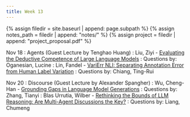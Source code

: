 ```yaml
---
title: Week 13
---
```



{% assign filedir = site.baseurl | append: page.subpath %} 
{% assign notes_path = filedir | append: "notes/" %} 
{% assign project = filedir | append: "project_proposal.pdf" %}

<!--  
Instructions:

INDENTATION COUNTS

Each day should be formatted exactly as follows

Date
: Lessons Covered
  : Reading List
    : In Class Presentations
: **Assignment/Announcement**{: .label}


To add a hyperlink for readings, do it as follows
  : [Example Paper](http://linktopaper.edu)

To make the hyperlink open in a new tab by default
  : [Example Paper](http://linktopaper.edu){:target=_"blank"}

The announcement can be made red for due dates as follows
: **Assignment Due**{: .label .label-red }
11/18: Agents (Guest Tenghao)
11/20: Discourse (Guest Alex)
-->

Nov 18
: Agents (Guest Lecture by Tenghao Huang)
  : Liu, Ziyi - [Evaluating the Deductive Competence of Large Language Models](https://aclanthology.org/2024.naacl-long.476/)
  : Questions by: Oganesian, Lucine
  : Lin, Fandel - [VariErr NLI: Separating Annotation Error from Human Label Variation](https://arxiv.org/pdf/2403.01931)
  : Questions by: Chiang, Ting-Rui
  

Nov 20
: Discourse (Guest Lecture by Alexander Spangher)
  : Wu, Cheng-Han - [Grounding Gaps in Language Model Generations](https://arxiv.org/pdf/2311.09144)
  : Questions by: Zhang, Tianyi
  : Blas Urrutia, Wilber - [Rethinking the Bounds of LLM Reasoning: Are Multi-Agent Discussions the Key?](nan)
  : Questions by: Liang, Chumeng


<!-- Nov 17 -->
<!-- : **HW 3 due**{: .label .label-red } -->

